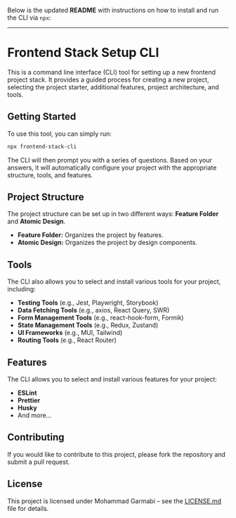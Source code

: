 Below is the updated **README** with instructions on how to install and run the CLI via `npx`:

---

# Frontend Stack Setup CLI

This is a command line interface (CLI) tool for setting up a new frontend project stack. It provides a guided process for creating a new project, selecting the project starter, additional features, project architecture, and tools.

## Getting Started

To use this tool, you can simply run:

```bash
npx frontend-stack-cli
```

The CLI will then prompt you with a series of questions. Based on your answers, it will automatically configure your project with the appropriate structure, tools, and features.

## Project Structure

The project structure can be set up in two different ways: **Feature Folder** and **Atomic Design**.
- **Feature Folder:** Organizes the project by features.
- **Atomic Design:** Organizes the project by design components.

## Tools

The CLI also allows you to select and install various tools for your project, including:
- **Testing Tools** (e.g., Jest, Playwright, Storybook)
- **Data Fetching Tools** (e.g., axios, React Query, SWR)
- **Form Management Tools** (e.g., react-hook-form, Formik)
- **State Management Tools** (e.g., Redux, Zustand)
- **UI Frameworks** (e.g., MUI, Tailwind)
- **Routing Tools** (e.g., React Router)

## Features

The CLI allows you to select and install various features for your project:
- **ESLint**
- **Prettier**
- **Husky**
- And more…

## Contributing

If you would like to contribute to this project, please fork the repository and submit a pull request.

## License

This project is licensed under Mohammad Garmabi – see the [LICENSE.md](LICENSE.md) file for details.
